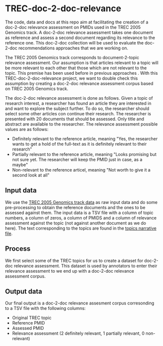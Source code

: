 # TREC-doc-2-doc-relevance
The code, data and docs at this repo aim at facilitating the creation of a doc-2-doc relevance assessment on PMIDs used in the TREC 2005 Genomics track. A doc-2-doc relevance assessment takes one document as reference and assess a second document regarding its relevance to the reference one. This doc-2-doc collection will be used to evaluate the doc-2-doc recommendations approaches that we are working on.

The TREC 2005 Genomics track corresponds to document-2-topic relevance assessment. Our assumption is that articles relevant to a topic will be more relevant to each other that those which are not relevant to the topic. This premise has been used before in previous approaches <REF>. With this TREC-doc-2-doc-relevance project, we want to double check this assumption by creating a doc-2-doc relevance assessment corpus based on TREC 2005 Genomics track.

The doc-2-doc relevance assessment is done as follows. Given a topic of research interest, a researcher has found an article they are interested in and want to explore the subject further. To do so, the researcher should select some other articles con continue their research. The researcher is presented with 20 documents that should be assessed. Only title and abstract are available to the researcher. The relevance assessment possible values are as follows:
- Definitely relevant to the reference article, meaning "Yes, the researcher wants to get a hold of the full-text as it is definitely relevant to their research"
- Partially relevant to the reference article, meaning "Looks promising but not sure yet. The researcher will keep the PMID just in case, as a maybe"
- Non-relevant to the reference articel, meaning "Not worth to give it a second look at all"

## Input data
We use the [TREC 2005 Genomics track data](https://trec.nist.gov/data/genomics/05/genomics.qrels.large.txt) as raw input data and do some pre-processing to obtain the reference documents and the ones to be assessed against them. The input data is a TSV file with a column of topic numbers, a column of zeros, a column of PMIDS and a column of relevance assessment against the topic (not against another document as we do here). The text corresponding to the topics are found in the [topics narrative file](https://trec.nist.gov/data/genomics/05/adhoc2005narrative.txt).

## Process
We first select some of the TREC topics for us to create a dataset for doc-2-doc relevance assessment. This dataset is used by annotators to enter their relevance assessment to we end up with a doc-2-doc relevance assessment corpus.

## Output data
Our final output is a doc-2-doc relevance assesment corpus corresonding to a TSV file with the following columns:
- Original TREC topic
- Reference PMID
- Assessed PMID
- Relevance assessment (2 definitely relevant, 1 partially relevant, 0 non-relevant)



